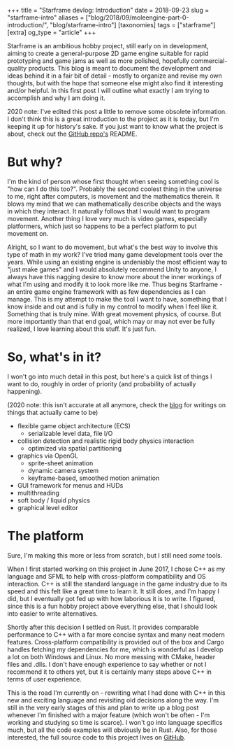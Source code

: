 +++
title = "Starframe devlog: Introduction"
date = 2018-09-23
slug = "starframe-intro"
aliases = ["blog/2018/09/moleengine-part-0-introduction/", "blog/starframe-intro"]
[taxonomies]
tags = ["starframe"]
[extra]
og_type = "article"
+++

Starframe is an ambitious hobby project, still early on in development, aiming to create a general-purpose 2D
game engine suitable for rapid prototyping and game jams as well as more polished, hopefully commercial-quality products.
This blog is meant to document the development and ideas behind it in a fair bit of detail - mostly to organize and
revise my own thoughts, but with the hope that someone else might also find it interesting and/or helpful.
In this first post I will outline what exactly I am trying to accomplish and why I am doing it.

<!-- more -->

2020 note: I've edited this post a little to remove some obsolete information.
I don't think this is a great introduction to the project as it is today, but I'm keeping it up for history's sake.
If you just want to know what the project is about, check out the [GitHub repo's](https://github.com/m0lentum/starframe) README.

# But why?

I'm the kind of person whose first thought when seeing something cool is "how can I do this too?".
Probably the second coolest thing in the universe to me, right after computers, is movement and the mathematics therein.
It blows my mind that we can mathematically describe objects and the ways in which they interact.
It naturally follows that I would want to program movement. Another thing I love very much is video games,
especially platformers, which just so happens to be a perfect platform to put movement on.

Alright, so I want to do movement, but what's the best way to involve this type of math in my work?
I've tried many game development tools over the years. While using an existing engine is undeniably the most
efficient way to "just make games" and I would absolutely recommend Unity to anyone, I always have this
nagging desire to know more about the inner workings of what I'm using and modify it to look more like me.
Thus begins Starframe - an entire game engine framework with as few dependencies as I can manage.
This is my attempt to make the tool I want to have, something that I know inside and
out and is fully in my control to modify when I feel like it. Something that is truly mine.
With great movement physics, of course. But more importantly than that end goal,
which may or may not ever be fully realized, I love learning about this stuff. It's just fun.

# So, what's in it?

I won't go into much detail in this post, but here's a quick list of things I want to do,
roughly in order of priority (and probability of actually happening).

(2020 note: this isn't accurate at all anymore, check the [blog](/blog) for writings on things that actually came to be)

- flexible game object architecture (ECS)
  - serializable level data, file I/O
- collision detection and realistic rigid body physics interaction
  - optimized via spatial partitioning
- graphics via OpenGL
  - sprite-sheet animation
  - dynamic camera system
  - keyframe-based, smoothed motion animation
- GUI framework for menus and HUDs
- multithreading
- soft body / liquid physics
- graphical level editor

# The platform

Sure, I'm making this more or less from scratch, but I still need _some_ tools.

When I first started working on this project in June 2017, I chose C++ as my language and SFML
to help with cross-platform compatibility and OS interaction. C++ is still the standard language
in the game industry due to its speed and this felt like a great time to learn it. It still does,
and I'm happy I did, but I eventually got fed up with how laborious it is to write.
I figured, since this is a fun hobby project above everything else, that I should look into easier to write alternatives.

Shortly after this decision I settled on Rust. It provides comparable performance to C++ with a far
more concise syntax and many neat modern features. Cross-platform compatibility is provided out of the
box and Cargo handles fetching my dependencies for me, which is wonderful as I develop a lot on both Windows
and Linux. No more messing with CMake, header files and .dlls.
I don't have enough experience to say whether or not I recommend it to others yet, but it is
certainly many steps above C++ in terms of user experience.

This is the road I'm currently on - rewriting what I had done with C++ in this new and exciting language
and revisiting old decisions along the way. I'm still in the very early stages of this and
plan to write up a blog post whenever I'm finished with a major feature (which won't be often - I'm working
and studying so time is scarce). I won't go into language specifics much, but all the code examples will obviously be in Rust.
Also, for those interested, the full source code to this project lives on [GitHub](https://github.com/m0lentum/starframe).
